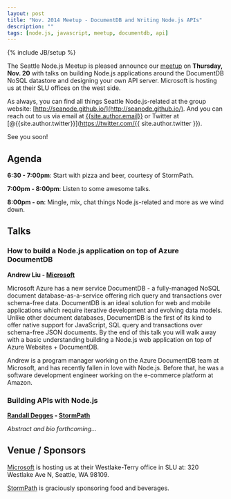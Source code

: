 ```yaml
---
layout: post
title: "Nov. 2014 Meetup - DocumentDB and Writing Node.js APIs"
description: ""
tags: [node.js, javascript, meetup, documentdb, api]
---
```

{% include JB/setup %}

The Seattle Node.js Meetup is pleased announce our
[meetup](http://www.meetup.com/Seattle-Node-js/events/210808762/)
on **Thursday, Nov. 20** with talks on building Node.js applications around
the DocumentDB NoSQL datastore and designing your own API server. Microsoft
is hosting us at their SLU offices on the west side.

As always, you can find all things Seattle Node.js-related at the group website:
[http://seanode.github.io/](http://seanode.github.io/). And you can reach out to
us via email at [{{site.author.email}}](mailto:{{site.author.email}}) or Twitter
at [@{{site.author.twitter}}](https://twitter.com/{{ site.author.twitter }}).

See you soon!

## Agenda

**6:30 - 7:00pm**: Start with pizza and beer, courtesy of StormPath.

**7:00pm - 8:00pm**: Listen to some awesome talks.

**8:00pm - on**: Mingle, mix, chat things Node.js-related and more as we wind
down.

<!-- more start -->

## Talks

### How to build a Node.js application on top of Azure DocumentDB

**Andrew Liu - [Microsoft](http://www.microsoft.com/)**

Microsoft Azure has a new service DocumentDB - a fully-managed NoSQL document
database-as-a-service offering rich query and transactions over schema-free
data. DocumentDB is an ideal solution for web and mobile applications which
require iterative development and evolving data models.  Unlike other document
databases, DocumentDB is the first of its kind to offer native support for
JavaScript, SQL query and transactions over schema-free JSON documents. By the
end of this talk you will walk away with a basic understanding building a Node.js
web application on top of Azure Websites + DocumentDB.

Andrew is a program manager working on the Azure DocumentDB team at Microsoft,
and has recently fallen in love with Node.js. Before that, he was a software
development engineer working on the e-commerce platform at Amazon.

### Building APIs with Node.js

**[Randall Degges](https://twitter.com/rdegges) - [StormPath](https://stormpath.com/)**

*Abstract and bio forthcoming...*

## Venue / Sponsors

[Microsoft](http://www.microsoft.com/) is hosting us at their Westlake-Terry
office in SLU at: 320 Westlake Ave N, Seattle, WA 98109.

[StormPath](https://stormpath.com/) is graciously sponsoring food and beverages.

<!-- more end -->
